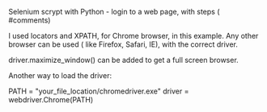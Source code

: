 Selenium  scrypt with Python - login to a web page, with steps ( #comments)

I used locators and XPATH, for Chrome browser, in this example. Any other browser can be used ( like Firefox, Safari, IE), with the correct driver.

driver.maximize_window() can be added to get a full screen browser.

Another way to load the driver:

PATH = "your_file_location/chromedriver.exe"
driver = webdriver.Chrome(PATH)
